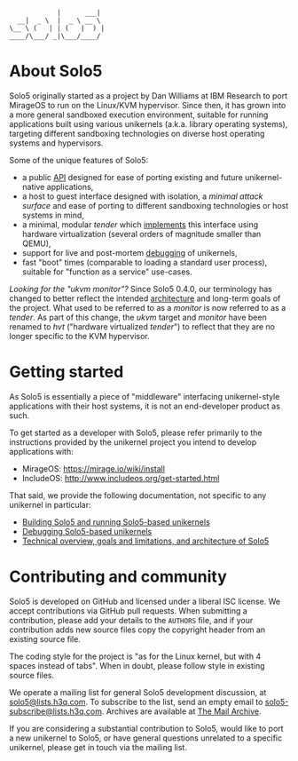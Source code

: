                 |      ___|
      __|  _ \  |  _ \ __ \
    \__ \ (   | | (   |  ) |
    ____/\___/ _|\___/____/

# About Solo5

Solo5 originally started as a project by Dan Williams at IBM Research to port
MirageOS to run on the Linux/KVM hypervisor. Since then, it has grown into a
more general sandboxed execution environment, suitable for running applications
built using various unikernels (a.k.a. library operating systems), targeting
different sandboxing technologies on diverse host operating systems and
hypervisors.

Some of the unique features of Solo5:

- a public [API](include/solo5/solo5.h) designed for ease of porting existing
  and future unikernel-native applications,
- a host to guest interface designed with isolation, a _minimal attack surface_
  and ease of porting to different sandboxing technologies or host systems in
  mind,
- a minimal, modular _tender_ which [implements](tenders/hvt/) this interface
  using hardware virtualization (several orders of magnitude smaller than
  QEMU),
- support for live and post-mortem [debugging](docs/debugging.md) of unikernels,
- fast "boot" times (comparable to loading a standard user process), suitable
  for "function as a service" use-cases.

_Looking for the "ukvm monitor"?_ Since Solo5 0.4.0, our terminology has
changed to better reflect the intended [architecture](docs/architecture.md) and
long-term goals of the project.  What used to be referred to as a _monitor_ is
now referred to as a _tender_. As part of this change, the _ukvm_ target and
_monitor_ have been renamed to _hvt_ ("hardware virtualized _tender_") to
reflect that they are no longer specific to the KVM hypervisor.

# Getting started

As Solo5 is essentially a piece of "middleware" interfacing unikernel-style
applications with their host systems, it is not an end-developer product as
such.

To get started as a developer with Solo5, please refer primarily to the
instructions provided by the unikernel project you intend to develop
applications with:

- MirageOS: https://mirage.io/wiki/install
- IncludeOS: http://www.includeos.org/get-started.html

That said, we provide the following documentation, not specific to any
unikernel in particular:

- [Building Solo5 and running Solo5-based unikernels](docs/building.md)
- [Debugging Solo5-based unikernels](docs/debugging.md)
- [Technical overview, goals and limitations, and architecture of Solo5](docs/architecture.md)

# Contributing and community

Solo5 is developed on GitHub and licensed under a liberal ISC license. We
accept contributions via GitHub pull requests. When submitting a contribution,
please add your details to the `AUTHORS` file, and if your contribution adds
new source files copy the copyright header from an existing source file.

The coding style for the project is "as for the Linux kernel, but with 4
spaces instead of tabs". When in doubt, please follow style in existing source
files.

We operate a mailing list for general Solo5 development discussion, at
solo5@lists.h3q.com. To subscribe to the list, send an empty email to
solo5-subscribe@lists.h3q.com. Archives are available at [The Mail
Archive](https://www.mail-archive.com/solo5@lists.h3q.com/).

If you are considering a substantial contribution to Solo5, would like to port
a new unikernel to Solo5, or have general questions unrelated to a specific
unikernel, please get in touch via the mailing list.
